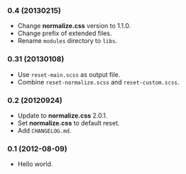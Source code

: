 ### 0.4 (20130215)
* Change **normalize.css** version to 1.1.0.
* Change prefix of extended files.
* Rename `modules` directory to `libs`.

### 0.31 (20130108)
* Use `reset-main.scss` as output file.
* Combine `reset-normalize.scss` and `reset-custom.scss`.

### 0.2 (20120924)

* Update to **normalize.css** 2.0.1.
* Set **normalize.css** to default reset.
* Add `CHANGELOG.md`.

### 0.1 (2012-08-09)

* Hello world.